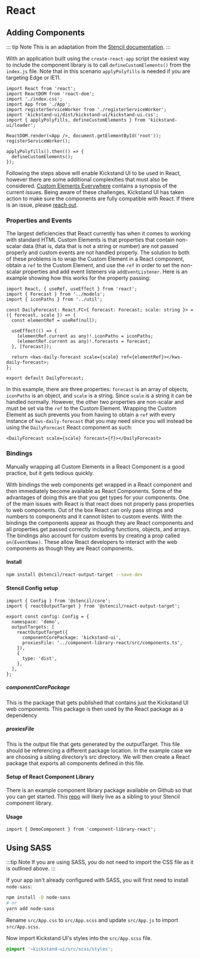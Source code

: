 # React

## Adding Components

::: tip Note
This is an adaptation from the [Stencil documentation](https://stenciljs.com/docs/react).
:::

With an application built using the `create-react-app` script the easiest way to include the component library is to call `defineCustomElements()` from the `index.js` file.
Note that in this scenario `applyPolyfills` is needed if you are targeting Edge or IE11.

```tsx
import React from 'react';
import ReactDOM from 'react-dom';
import './index.css';
import App from './App';
import registerServiceWorker from './registerServiceWorker';
import 'kickstand-ui/dist/kickstand-ui/kickstand-ui.css';
import { applyPolyfills, defineCustomElements } from 'kickstand-ui/loader';

ReactDOM.render(<App />, document.getElementById('root'));
registerServiceWorker();

applyPolyfills().then(() => {
  defineCustomElements();
});
```

Following the steps above will enable Kickstand UI to be used in React, however there are some additional complexities that must also be considered. [Custom Elements Everywhere](https://custom-elements-everywhere.com/) contains a synopsis of the current issues. Being aware of these challenges, Kickstand UI has taken action to make sure the components are fully compatible with React. If there is an issue, please [reach out](/contact.html).

### Properties and Events

The largest deficiencies that React currently has when it comes to working with standard HTML Custom Elements is that properties that contain non-scalar data (that is, data that is not a string or number) are not passed properly and custom events are not handled properly. The solution to both of these problems is to wrap the Custom Element in a React component, obtain a `ref` to the Custom Element, and use the `ref` in order to set the non-scalar properties and add event listeners via `addEventListener`. Here is an example showing how this works for the property passing:

```tsx
import React, { useRef, useEffect } from 'react';
import { Forecast } from '../models';
import { iconPaths } from '../util';

const DailyForecast: React.FC<{ forecast: Forecast; scale: string }> = ({ forecast, scale }) => {
  const elementRef = useRef(null);

  useEffect(() => {
    (elementRef.current as any)!.iconPaths = iconPaths;
    (elementRef.current as any)!.forecasts = forecast;
  }, [forecast]);

  return <kws-daily-forecast scale={scale} ref={elementRef}></kws-daily-forecast>;
};

export default DailyForecast;
```

In this example, there are three properties: `forecast` is an array of objects, `iconPaths` is an object, and `scale` is a string. Since `scale` is a string it can be handled normally. However, the other two properties are non-scalar and must be set via the `ref` to the Custom Element. Wrapping the Custom Element as such prevents you from having to obtain a `ref` with every instance of `kws-daily-forecast` that you may need since you will instead be using the `DailyForecast` React component as such:

```tsx
<DailyForecast scale={scale} forecast={f}></DailyForecast>
```

### Bindings

Manually wrapping all Custom Elements in a React Component is a good practice, but it gets tedious quickly.

With bindings the web components get wrapped in a React component and then immediately become available as React Components. Some of the advantages of doing this are that you get types for your components. One of the main issues with React is that react does not properly pass properties to web components. Out of the box React can only pass strings and numbers to components and it cannot listen to custom events. With the bindings the components appear as though they are React components and all properties get passed correctly including functions, objects, and arrays. The bindings also account for custom events by creating a prop called `on(EventName)`. These allow React developers to interact with the web components as though they are React components.

#### Install

```bash
npm install @stencil/react-output-target --save-dev
```

#### Stencil Config setup

```tsx
import { Config } from '@stencil/core';
import { reactOutputTarget } from '@stencil/react-output-target';

export const config: Config = {
  namespace: 'demo',
  outputTargets: [
    reactOutputTarget({
      componentCorePackage: 'kickstand-ui',
      proxiesFile: '../component-library-react/src/components.ts',
    }),
    {
      type: 'dist',
    },
  ],
};
```

##### componentCorePackage

This is the package that gets published that contains just the Kickstand UI web components. This package is then used by the React package as a dependency

##### proxiesFile

This is the output file that gets generated by the outputTarget. This file should be referencing a different package location. In the example case we are choosing a sibling directory’s src directory. We will then create a React package that exports all components defined in this file.

#### Setup of React Component Library

There is an example component library package available on Github so that you can get started. This [repo](https://github.com/ionic-team/stencil-ds-react-template) will likely live as a sibling to your Stencil component library.

#### Usage

```tsx
import { DemoComponent } from 'component-library-react';
```

## Using SASS

:::tip Note
If you are using SASS, you do not need to import the CSS file as it is outlined above.
:::

If your app isn't already configured with SASS, you will first need to install `node-sass`:

```bash
npm install -D node-sass
# or
yarn add node-sass
```

Rename `src/App.css` to `src/App.scss` and update `src/App.js` to import `src/App.scss`.

Now import Kickstand UI's styles into the `src/App.scss` file.

```css
@import '~kickstand-ui/src/scss/styles';
```
